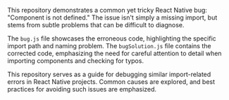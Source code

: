 This repository demonstrates a common yet tricky React Native bug: "Component is not defined."  The issue isn't simply a missing import, but stems from subtle problems that can be difficult to diagnose.

The `bug.js` file showcases the erroneous code, highlighting the specific import path and naming problem. The `bugSolution.js` file contains the corrected code, emphasizing the need for careful attention to detail when importing components and checking for typos.

This repository serves as a guide for debugging similar import-related errors in React Native projects.  Common causes are explored, and best practices for avoiding such issues are emphasized.